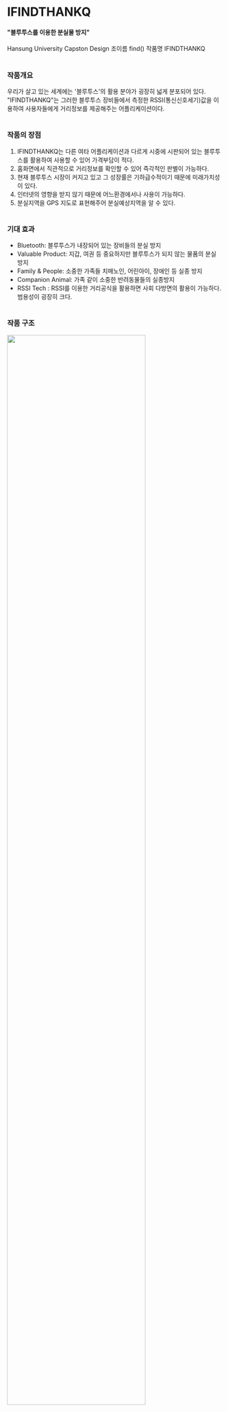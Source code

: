 # IFINDTHANKQ
#### "블루투스를 이용한 분실물 방지"
Hansung University Capston Design
조이름 find()
작품명 IFINDTHANKQ 
#

### 작품개요

우리가 살고 있는 세계에는 '블루투스'의 활용 분야가 굉장히 넓게 분포되어 있다. "IFINDTHANKQ"는 그러한 블루투스 장비들에서 측정한 RSSI(통신신호세기)값을 이용하여 사용자들에게 거리정보를 제공해주는 어플리케이션이다.  

#

### 작품의 장점
1. IFINDTHANKQ는 다른 여타 어플리케이션과 다르게 시중에 시판되어 있는 블루투스를 활용하여 사용할 수 있어 가격부담이 적다.
2. 홈화면에서 직관적으로 거리정보를 확인할 수 있어 즉각적인 판별이 가능하다.
3. 현재 블루투스 시장이 커지고 있고 그 성장률은 기하급수적이기 때문에 미래가치성이 있다.
4. 인터넷의 영향을 받지 않기 때문에 어느환경에서나 사용이 가능하다.
5. 분실지역을 GPS 지도로 표현해주어 분실예상지역을 알 수 있다.
#

### 기대 효과
- Bluetooth: 블루투스가 내장되어 있는 장비들의 분실 방지
- Valuable Product: 지갑, 여권 등 중요하지만 블루투스가 되지 않는 물품의 분실 방지
- Family & People: 소중한 가족들 치매노인, 어린아이, 장애인 등 실종 방지
- Companion Animal: 가족 같이 소중한 반려동물들의 실종방지  
- RSSI Tech : RSSI를 이용한 거리공식을 활용하면 사회 다방면의 활용이 가능하다. 범용성이 굉장히 크다.
#

### 작품 구조
<img src="https://user-images.githubusercontent.com/22364009/40588782-e95c8ce6-621d-11e8-939d-4b5c18dc59d5.png" width="80%"></img>

### 개발환경
Android Studio, ARDUINO, AppInventor

#
### 자세히 보기

#

### 문의
kbh236@naver.com


